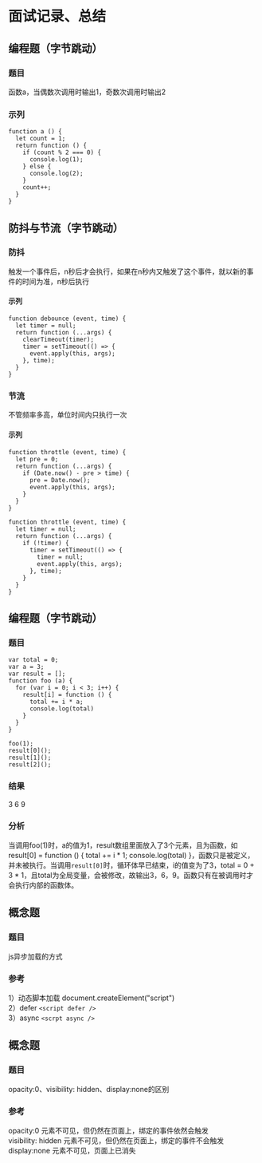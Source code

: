 # 面试记录、总结

## 编程题（字节跳动）
### 题目

函数a，当偶数次调用时输出1，奇数次调用时输出2

### 示列

    function a () {
      let count = 1;
      return function () {
        if (count % 2 === 0) {
          console.log(1);
        } else {
          console.log(2);
        }
        count++;
      }
    }


## 防抖与节流（字节跳动）
### 防抖

触发一个事件后，n秒后才会执行，如果在n秒内又触发了这个事件，就以新的事件的时间为准，n秒后执行

#### 示列

    function debounce (event, time) {
      let timer = null;
      return function (...args) {
        clearTimeout(timer);
        timer = setTimeout(() => {
          event.apply(this, args);
        }, time);
      }
    }

### 节流

不管频率多高，单位时间内只执行一次

#### 示列

    function throttle (event, time) {
      let pre = 0;
      return function (...args) {
        if (Date.now() - pre > time) {
          pre = Date.now();
          event.apply(this, args);
        }
      }
    }

    function throttle (event, time) {
      let timer = null;
      return function (...args) {
        if (!timer) {
          timer = setTimeout(() => {
            timer = null;
            event.apply(this, args);
          }, time);
        }
      }
    }


## 编程题（字节跳动）
### 题目

    var total = 0;
    var a = 3;
    var result = [];
    function foo (a) {
      for (var i = 0; i < 3; i++) {
        result[i] = function () {
          total += i * a;
          console.log(total)
        }
      }
    }

    foo(1);
    result[0]();
    result[1]();
    result[2]();

### 结果

3 6 9

### 分析

当调用foo(1)时，a的值为1，result数组里面放入了3个元素，且为函数，如result[0] = function () { total += i * 1; console.log(total) }，函数只是被定义，并未被执行。当调用`result[0]`时，循环体早已结束，i的值变为了3，total = 0 + 3 * 1，且total为全局变量，会被修改，故输出3，6，9。函数只有在被调用时才会执行内部的函数体。


## 概念题
### 题目

js异步加载的方式

### 参考

1）动态脚本加载 document.createElement("script")  
2）defer `<script defer />`  
3）async `<scrpt async />`


## 概念题
### 题目

opacity:0、visibility: hidden、display:none的区别

### 参考

opacity:0 元素不可见，但仍然在页面上，绑定的事件依然会触发  
visibility: hidden 元素不可见，但仍然在页面上，绑定的事件不会触发  
display:none 元素不可见，页面上已消失